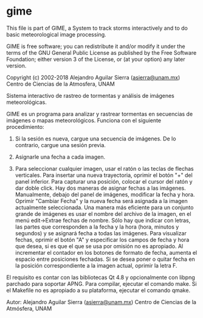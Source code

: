 # gime

This file is part of GIME, a System to track storms interactively
and to do basic meteorological image processing.
 
GIME is free software; you can redistribute it and/or modify
it under the terms of the GNU General Public License as published by
the Free Software Foundation; either version 3 of the License, or
(at your option) any later version.
 
Copyright (c) 2002-2018  Alejandro Aguilar Sierra (asierra@unam.mx)
Centro de Ciencias de la Atmosfera, UNAM 

Sistema interactivo de rastreo de tormentas y análisis de imágenes
meteorológicas.

GIME es un programa para analizar y rastrear tormentas en secuencias
de imágenes o mapas meteorológicos. Funciona con el siguiente
procedimiento:

1. Si la sesión es nueva, cargue una secuencia de imágenes. De lo
  contrario, cargue una sesión previa.

2. Asignarle una fecha a cada imagen.

3. Para seleccionar cualquier imagen, usar el ratón o las teclas de
  flechas verticales.  Para insertar una nueva trayectoria, oprimir el
  botón "+" del panel inferior.  Para capturar una posición, colocar
  el cursor del ratón y dar doble click.  Hay dos maneras de asignar
  fechas a las imágenes.  Manualmente, debajo del panel de imágenes,
  modificar la fecha y hora. Oprimir "Cambiar Fecha" y la nueva fecha
  será asignada a la imagen actualmente seleccionada.  Una manera más
  eficiente para un conjunto grande de imágenes es usar el nombre del
  archivo de la imagen, en el menú edit->Extrae fechas de nombre. Sólo
  hay que indicar con letras, las partes que corresponden a la fecha y
  la hora (hora, minutos y segundos) y se asignará fecha a todas las
  imágenes.  Para visualizar fechas, oprimir el botón "A" y
  especificar los campos de fecha y hora que desea, si es que el que
  se usa por omisión no es apropiado.  Al incrementar el contador en
  los botones de formato de fecha, aumenta el espacio entre posiciones
  fechadas. Si se desea poner o quitar fecha en la posición
  correspondiente a la imagen actual, oprimir la letra F.

El requisito es contar con las bibliotecas Qt 4.8 y opcionalmente con
libpng parchado para soportar APNG. Para compilar, ejecutar el comando
make. Si el Makefile no es apropiado a su plataforma, ejecutar el
comando qmake.

Autor: Alejandro Aguilar Sierra (asierra@unam.mx)
Centro de Ciencias de la Atmósfera, UNAM


